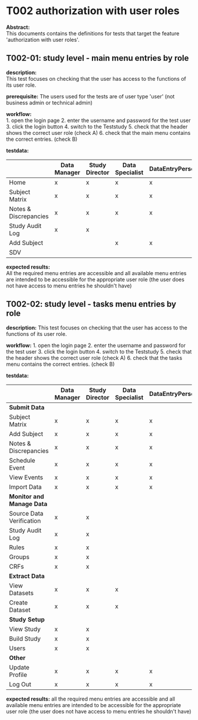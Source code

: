 # T002 authorization with user roles

**Abstract:**  
This documents contains the definitions for tests that target the feature 'authorization with user roles'.

## T002-01: study level - main menu entries by role
**description:**  
This test focuses on checking that the user has access to the functions of its user role.

**prerequisite:**
The users used for the tests are of user type 'user' (not business admin or technical admin)

**workflow:**  
    1. open the login page
    2. enter the username and password for the test user
    3. click the login button
    4. switch to the Teststudy
    5. check that the header shows the correct user role (check A)
    6. check that the main menu contains the correct entries. (check B)

**testdata:**

|    | Data Manager | Study Director | Data Specialist | DataEntryPerson | Monitor |
|--- | ------------ | -------------- | --------------- | --------------- | ------- |
| Home | x | x | x | x | x |
| Subject Matrix | x | x | x | x | x |
| Notes & Discrepancies | x | x | x | x | x |
| Study Audit Log | x | x | | | |
| Add Subject | | | x | x | |
| SDV | | | | | |

**expected results:**  
All the required menu entries are accessible and all available menu entries are intended to be accessible for the appropriate user role (the user does not have access to menu entries he shouldn't have)

## T002-02: study level - tasks menu entries by role
**description:**
This test focuses on checking that the user has access to the functions of its user role.

**workflow:**
    1. open the login page
    2. enter the username and password for the test user
    3. click the login button
    4. switch to the Teststudy
    5. check that the header shows the correct user role (check A)
    6. check that the tasks menu contains the correct entries. (check B)

**testdata:**

|    | Data Manager | Study Director | Data Specialist | DataEntryPerson | Monitor |
|--- | ------------ | -------------- | --------------- | --------------- | ------- |
| **Submit Data** | | | | | |
| Subject Matrix | x | x | x | x | |
| Add Subject | x | x | x | x | |
| Notes & Discrepancies | x | x | x | x | |
| Schedule Event | x | x | x | x | |
| View Events | x | x | x | x | |
| Import Data | x | x | x | x | |
| **Monitor and Manage Data** | | | | | |
| Source Data Verification | x | x | | | x |
| Study Audit Log | x | x | | | x |
| Rules | x | x | | | x |
| Groups | x | x | | | x |
| CRFs | x | x | | | x |
| **Extract Data** | | | | | |
| View Datasets | x | x | x | | x |
| Create Dataset | x | x | x | | x |
| **Study Setup** | | | | | |
| View Study | x | x | | | |
| Build Study | x | x | | | |
| Users | x | x | | | |
| **Other** | | | | | |
| Update Profile | x | x | x | x | x |
| Log Out | x | x | x | x | x |

**expected results:**
all the required menu entries are accessible and all available menu entries are intended to be accessible for the appropriate user role (the user does not have access to menu entries he shouldn't have)
